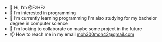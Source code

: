- 👋 Hi, I’m @FzHFz
- 👀 I’m interested in programming 
- 🌱 I’m currently learning programming
I'm also studying for my bachelor degree in computer science 
- 💞️ I’m looking to collaborate on maybe some project in the future
- 📫 How to reach me in my email moh300moh43@gmail.com

<!---
FzHFz/FzHFz is a ✨ special ✨ repository because its `README.md` (this file) appears on your GitHub profile.
You can click the Preview link to take a look at your changes.
--->
